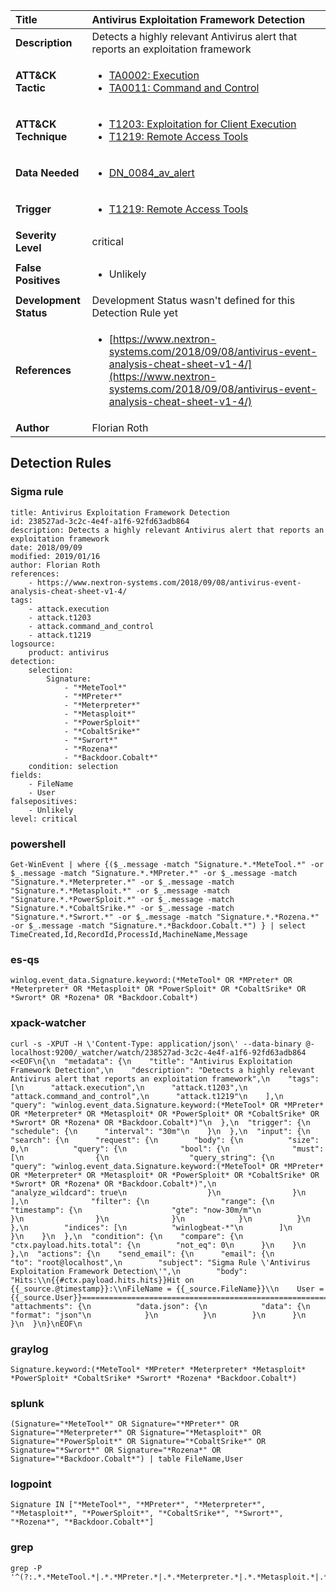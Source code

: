 | Title                    | Antivirus Exploitation Framework Detection       |
|:-------------------------|:------------------|
| **Description**          | Detects a highly relevant Antivirus alert that reports an exploitation framework |
| **ATT&amp;CK Tactic**    |  <ul><li>[TA0002: Execution](https://attack.mitre.org/tactics/TA0002)</li><li>[TA0011: Command and Control](https://attack.mitre.org/tactics/TA0011)</li></ul>  |
| **ATT&amp;CK Technique** | <ul><li>[T1203: Exploitation for Client Execution](https://attack.mitre.org/techniques/T1203)</li><li>[T1219: Remote Access Tools](https://attack.mitre.org/techniques/T1219)</li></ul>  |
| **Data Needed**          | <ul><li>[DN_0084_av_alert](../Data_Needed/DN_0084_av_alert.md)</li></ul>  |
| **Trigger**              | <ul><li>[T1219: Remote Access Tools](../Triggers/T1219.md)</li></ul>  |
| **Severity Level**       | critical |
| **False Positives**      | <ul><li>Unlikely</li></ul>  |
| **Development Status**   |  Development Status wasn't defined for this Detection Rule yet  |
| **References**           | <ul><li>[https://www.nextron-systems.com/2018/09/08/antivirus-event-analysis-cheat-sheet-v1-4/](https://www.nextron-systems.com/2018/09/08/antivirus-event-analysis-cheat-sheet-v1-4/)</li></ul>  |
| **Author**               | Florian Roth |


## Detection Rules

### Sigma rule

```
title: Antivirus Exploitation Framework Detection
id: 238527ad-3c2c-4e4f-a1f6-92fd63adb864
description: Detects a highly relevant Antivirus alert that reports an exploitation framework
date: 2018/09/09
modified: 2019/01/16
author: Florian Roth
references:
    - https://www.nextron-systems.com/2018/09/08/antivirus-event-analysis-cheat-sheet-v1-4/
tags:
    - attack.execution
    - attack.t1203
    - attack.command_and_control
    - attack.t1219
logsource:
    product: antivirus
detection:
    selection:
        Signature: 
            - "*MeteTool*"
            - "*MPreter*"
            - "*Meterpreter*"
            - "*Metasploit*"
            - "*PowerSploit*"
            - "*CobaltSrike*"
            - "*Swrort*"
            - "*Rozena*"
            - "*Backdoor.Cobalt*"
    condition: selection
fields:
    - FileName
    - User
falsepositives:
    - Unlikely
level: critical

```





### powershell
    
```
Get-WinEvent | where {($_.message -match "Signature.*.*MeteTool.*" -or $_.message -match "Signature.*.*MPreter.*" -or $_.message -match "Signature.*.*Meterpreter.*" -or $_.message -match "Signature.*.*Metasploit.*" -or $_.message -match "Signature.*.*PowerSploit.*" -or $_.message -match "Signature.*.*CobaltSrike.*" -or $_.message -match "Signature.*.*Swrort.*" -or $_.message -match "Signature.*.*Rozena.*" -or $_.message -match "Signature.*.*Backdoor.Cobalt.*") } | select TimeCreated,Id,RecordId,ProcessId,MachineName,Message
```


### es-qs
    
```
winlog.event_data.Signature.keyword:(*MeteTool* OR *MPreter* OR *Meterpreter* OR *Metasploit* OR *PowerSploit* OR *CobaltSrike* OR *Swrort* OR *Rozena* OR *Backdoor.Cobalt*)
```


### xpack-watcher
    
```
curl -s -XPUT -H \'Content-Type: application/json\' --data-binary @- localhost:9200/_watcher/watch/238527ad-3c2c-4e4f-a1f6-92fd63adb864 <<EOF\n{\n  "metadata": {\n    "title": "Antivirus Exploitation Framework Detection",\n    "description": "Detects a highly relevant Antivirus alert that reports an exploitation framework",\n    "tags": [\n      "attack.execution",\n      "attack.t1203",\n      "attack.command_and_control",\n      "attack.t1219"\n    ],\n    "query": "winlog.event_data.Signature.keyword:(*MeteTool* OR *MPreter* OR *Meterpreter* OR *Metasploit* OR *PowerSploit* OR *CobaltSrike* OR *Swrort* OR *Rozena* OR *Backdoor.Cobalt*)"\n  },\n  "trigger": {\n    "schedule": {\n      "interval": "30m"\n    }\n  },\n  "input": {\n    "search": {\n      "request": {\n        "body": {\n          "size": 0,\n          "query": {\n            "bool": {\n              "must": [\n                {\n                  "query_string": {\n                    "query": "winlog.event_data.Signature.keyword:(*MeteTool* OR *MPreter* OR *Meterpreter* OR *Metasploit* OR *PowerSploit* OR *CobaltSrike* OR *Swrort* OR *Rozena* OR *Backdoor.Cobalt*)",\n                    "analyze_wildcard": true\n                  }\n                }\n              ],\n              "filter": {\n                "range": {\n                  "timestamp": {\n                    "gte": "now-30m/m"\n                  }\n                }\n              }\n            }\n          }\n        },\n        "indices": [\n          "winlogbeat-*"\n        ]\n      }\n    }\n  },\n  "condition": {\n    "compare": {\n      "ctx.payload.hits.total": {\n        "not_eq": 0\n      }\n    }\n  },\n  "actions": {\n    "send_email": {\n      "email": {\n        "to": "root@localhost",\n        "subject": "Sigma Rule \'Antivirus Exploitation Framework Detection\'",\n        "body": "Hits:\\n{{#ctx.payload.hits.hits}}Hit on {{_source.@timestamp}}:\\nFileName = {{_source.FileName}}\\n    User = {{_source.User}}================================================================================\\n{{/ctx.payload.hits.hits}}",\n        "attachments": {\n          "data.json": {\n            "data": {\n              "format": "json"\n            }\n          }\n        }\n      }\n    }\n  }\n}\nEOF\n
```


### graylog
    
```
Signature.keyword:(*MeteTool* *MPreter* *Meterpreter* *Metasploit* *PowerSploit* *CobaltSrike* *Swrort* *Rozena* *Backdoor.Cobalt*)
```


### splunk
    
```
(Signature="*MeteTool*" OR Signature="*MPreter*" OR Signature="*Meterpreter*" OR Signature="*Metasploit*" OR Signature="*PowerSploit*" OR Signature="*CobaltSrike*" OR Signature="*Swrort*" OR Signature="*Rozena*" OR Signature="*Backdoor.Cobalt*") | table FileName,User
```


### logpoint
    
```
Signature IN ["*MeteTool*", "*MPreter*", "*Meterpreter*", "*Metasploit*", "*PowerSploit*", "*CobaltSrike*", "*Swrort*", "*Rozena*", "*Backdoor.Cobalt*"]
```


### grep
    
```
grep -P '^(?:.*.*MeteTool.*|.*.*MPreter.*|.*.*Meterpreter.*|.*.*Metasploit.*|.*.*PowerSploit.*|.*.*CobaltSrike.*|.*.*Swrort.*|.*.*Rozena.*|.*.*Backdoor\\.Cobalt.*)'
```




